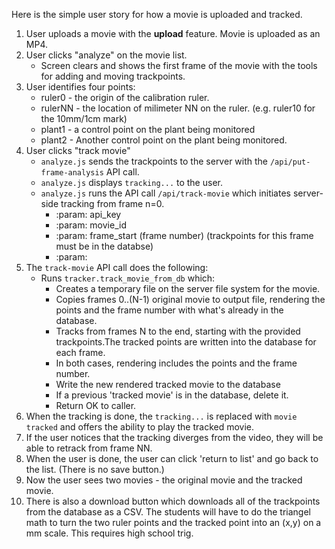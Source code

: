 Here is the simple user story for how a movie is uploaded and tracked.

1. User uploads a movie with the **upload** feature. Movie is uploaded as an MP4.
2. User clicks "analyze" on the movie list.
   * Screen clears and shows the first frame of the movie with the tools for adding and moving trackpoints.
3. User identifies four points:
   * ruler0  - the origin of the calibration ruler.
   * rulerNN - the location of milimeter NN on the ruler. (e.g. ruler10 for the 10mm/1cm mark)
   * plant1  - a control point on the plant being monitored
   * plant2  - Another control point on the plant being monitored.
4. User clicks "track movie"
   * `analyze.js` sends the trackpoints to the server with the `/api/put-frame-analysis` API call.
   * `analyze.js` displays `tracking...` to the user.
   * `analyze.js` runs the API call `/api/track-movie` which initiates server-side tracking from frame n=0.
     - :param: api_key
     - :param: movie_id
     - :param: frame_start (frame number)  (trackpoints for this frame must be in the databse)
     - :param:
5. The `track-movie` API call does the following:
   * Runs `tracker.track_movie_from_db` which:
     - Creates a temporary file on the server file system for the movie.
     - Copies frames 0..(N-1) original movie to output file, rendering the points and the frame number with what's already in the database.
     - Tracks from frames N to the end, starting with the provided trackpoints.The tracked points are written into the database for each frame.
     - In both cases, rendering includes the points and the frame number.
     - Write the new rendered tracked movie to the database
     - If a previous 'tracked movie' is in the database, delete it.
     - Return OK to caller.
6. When the tracking is done, the `tracking...` is replaced with `movie tracked` and offers the ability to play the tracked movie.
7. If the user notices that the tracking diverges from the video, they will be able to retrack from frame NN.
8. When the user is done, the user can click 'return to list' and go back to the list.  (There is no save button.)
9. Now the user sees two movies - the original movie and the tracked movie.
10. There is also a download button which downloads all of the trackpoints from the database as a CSV. The students will have to do the triangel math to turn the two ruler points and the tracked point into an (x,y) on a mm scale. This requires high school trig.
